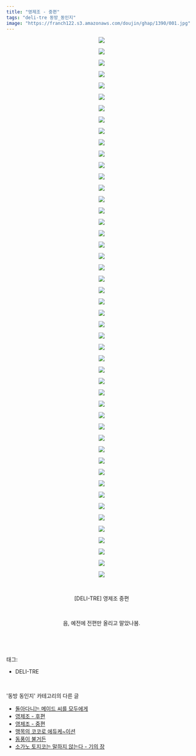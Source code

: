 ```yaml
---
title: "영제조 - 중편"
tags: "deli-tre 동방_동인지"
image: "https://franch122.s3.amazonaws.com/doujin/ghap/1390/001.jpg"
---
```

<div class="article">
<p style="text-align: center; clear: none; float: none;"><img src="{{ site.imgserver4 }}/ghap/1390/001.jpg"/></p>
<p style="text-align: center; clear: none; float: none;"><img src="{{ site.imgserver4 }}/ghap/1390/002.jpg"/></p>
<p style="text-align: center; clear: none; float: none;"><img src="{{ site.imgserver4 }}/ghap/1390/003.jpg"/></p>
<p style="text-align: center; clear: none; float: none;"><img src="{{ site.imgserver4 }}/ghap/1390/004.jpg"/></p>
<p style="text-align: center; clear: none; float: none;"><img src="{{ site.imgserver4 }}/ghap/1390/005.jpg"/></p>
<p style="text-align: center; clear: none; float: none;"><img src="{{ site.imgserver4 }}/ghap/1390/006.jpg"/></p>
<p style="text-align: center; clear: none; float: none;"><img src="{{ site.imgserver4 }}/ghap/1390/007.jpg"/></p>
<p style="text-align: center; clear: none; float: none;"><img src="{{ site.imgserver4 }}/ghap/1390/008.jpg"/></p>
<p style="text-align: center; clear: none; float: none;"><img src="{{ site.imgserver4 }}/ghap/1390/009.jpg"/></p>
<p style="text-align: center; clear: none; float: none;"><img src="{{ site.imgserver4 }}/ghap/1390/010.jpg"/></p>
<p style="text-align: center; clear: none; float: none;"><img src="{{ site.imgserver4 }}/ghap/1390/011.jpg"/></p>
<p style="text-align: center; clear: none; float: none;"><img src="{{ site.imgserver4 }}/ghap/1390/012.jpg"/></p>
<p style="text-align: center; clear: none; float: none;"><img src="{{ site.imgserver4 }}/ghap/1390/013.jpg"/></p>
<p style="text-align: center; clear: none; float: none;"><img src="{{ site.imgserver4 }}/ghap/1390/014.jpg"/></p>
<p style="text-align: center; clear: none; float: none;"><img src="{{ site.imgserver4 }}/ghap/1390/015.jpg"/></p>
<p style="text-align: center; clear: none; float: none;"><img src="{{ site.imgserver4 }}/ghap/1390/016.jpg"/></p>
<p style="text-align: center; clear: none; float: none;"><img src="{{ site.imgserver4 }}/ghap/1390/017.jpg"/></p>
<p style="text-align: center; clear: none; float: none;"><img src="{{ site.imgserver4 }}/ghap/1390/018.jpg"/></p>
<p style="text-align: center; clear: none; float: none;"><img src="{{ site.imgserver4 }}/ghap/1390/019.jpg"/></p>
<p style="text-align: center; clear: none; float: none;"><img src="{{ site.imgserver4 }}/ghap/1390/020.jpg"/></p>
<p style="text-align: center; clear: none; float: none;"><img src="{{ site.imgserver4 }}/ghap/1390/021.jpg"/></p>
<p style="text-align: center; clear: none; float: none;"><img src="{{ site.imgserver4 }}/ghap/1390/022.jpg"/></p>
<p style="text-align: center; clear: none; float: none;"><img src="{{ site.imgserver4 }}/ghap/1390/023.jpg"/></p>
<p style="text-align: center; clear: none; float: none;"><img src="{{ site.imgserver4 }}/ghap/1390/024.jpg"/></p>
<p style="text-align: center; clear: none; float: none;"><img src="{{ site.imgserver4 }}/ghap/1390/025.jpg"/></p>
<p style="text-align: center; clear: none; float: none;"><img src="{{ site.imgserver4 }}/ghap/1390/026.jpg"/></p>
<p style="text-align: center; clear: none; float: none;"><img src="{{ site.imgserver4 }}/ghap/1390/027.jpg"/></p>
<p style="text-align: center; clear: none; float: none;"><img src="{{ site.imgserver4 }}/ghap/1390/028.jpg"/></p>
<p style="text-align: center; clear: none; float: none;"><img src="{{ site.imgserver4 }}/ghap/1390/029.jpg"/></p>
<p style="text-align: center; clear: none; float: none;"><img src="{{ site.imgserver4 }}/ghap/1390/030.jpg"/></p>
<p style="text-align: center; clear: none; float: none;"><img src="{{ site.imgserver4 }}/ghap/1390/031.jpg"/></p>
<p style="text-align: center; clear: none; float: none;"><img src="{{ site.imgserver4 }}/ghap/1390/032.jpg"/></p>
<p style="text-align: center; clear: none; float: none;"><img src="{{ site.imgserver4 }}/ghap/1390/033.jpg"/></p>
<p style="text-align: center; clear: none; float: none;"><img src="{{ site.imgserver4 }}/ghap/1390/034.jpg"/></p>
<p style="text-align: center; clear: none; float: none;"><img src="{{ site.imgserver4 }}/ghap/1390/035.jpg"/></p>
<p style="text-align: center; clear: none; float: none;"><img src="{{ site.imgserver4 }}/ghap/1390/036.jpg"/></p>
<p style="text-align: center; clear: none; float: none;"><img src="{{ site.imgserver4 }}/ghap/1390/037.jpg"/></p>
<p style="text-align: center; clear: none; float: none;"><img src="{{ site.imgserver4 }}/ghap/1390/038.jpg"/></p>
<p style="text-align: center; clear: none; float: none;"><img src="{{ site.imgserver4 }}/ghap/1390/039.jpg"/></p>
<p style="text-align: center; clear: none; float: none;"><img src="{{ site.imgserver4 }}/ghap/1390/040.jpg"/></p>
<p style="text-align: center; clear: none; float: none;"><img src="{{ site.imgserver4 }}/ghap/1390/041.jpg"/></p>
<p style="text-align: center; clear: none; float: none;"><img src="{{ site.imgserver4 }}/ghap/1390/042.jpg"/></p>
<p style="text-align: center; clear: none; float: none;"><img src="{{ site.imgserver4 }}/ghap/1390/043.jpg"/></p>
<p style="text-align: center; clear: none; float: none;"><img src="{{ site.imgserver4 }}/ghap/1390/044.jpg"/></p>
<p style="text-align: center; clear: none; float: none;"><img src="{{ site.imgserver4 }}/ghap/1390/045.jpg"/></p>
<p style="text-align: center; clear: none; float: none;"><img src="{{ site.imgserver4 }}/ghap/1390/046.jpg"/></p>
<p style="text-align: center; clear: none; float: none;"><img src="{{ site.imgserver4 }}/ghap/1390/047.jpg"/></p>
<p style="text-align: center; clear: none; float: none;"><img src="{{ site.imgserver4 }}/ghap/1390/048.jpg"/></p>
<p style="text-align: center; clear: none; float: none;"><br/></p>
<p style="text-align: center; clear: none; float: none;">[DELI-TRE] 영제조 중편</p>
<p style="text-align: center; clear: none; float: none;"><br/></p>
<p style="text-align: center; clear: none; float: none;">음, 예전에 전편만 올리고 말았나봄.</p>
<p><br/></p>
</div><br/>
<div class="tagTrail">
<p>태그: </p>
<ul>
<li>DELI-TRE</li>
</ul>
</div><br/>
<div class="another">
<p>'동방 동인지' 카테고리의 다른 글</p>
<ul>
<li><a href="/ghap_1393">돌아다니는 메이드 씨를 모두에게</a></li>
<li><a href="/ghap_1391">영제조 - 후편</a></li>
<li><a href="/ghap_1390">영제조 - 중편</a></li>
<li><a href="/ghap_1389">맹목의 코코로 에듀케~이션</a></li>
<li><a href="/ghap_1388">동풍이 불거든</a></li>
<li><a href="/ghap_1387">소가노 토지코는 말하지 않는다 - 기의 장</a></li>
</ul>
</div><br/>
<div class="cb_module cb_fluid">
<div class="cb_wrt cb_profile">
</div><!-- commentList close -->
</div><br/>
